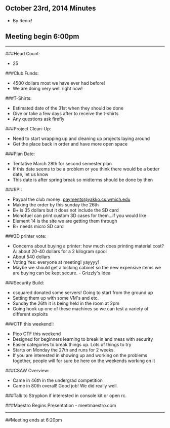 ## October 23rd, 2014 Minutes
* By Renix!

## Meeting begin 6:00pm

 - - -

###Head Count:
* 25

###Club Funds:
* 4500 dollars most we have ever had before!
* We are doing very well right now! 

###T-Shirts:
* Estimated date of the 31st when they should be done
* Give or take a few days after to receive the t-shirts
* Any questions ask firefly

###Project Clean-Up:
* Need to start wrapping up and cleaning up projects laying around
* Get the place back in order and have more open space

###Plan Date:
* Tentative March 28th for second semester plan
* If this date seems to be a problem or you think there would be a better date, let us know
* This date is after spring break so midterms should be done by then

###RPI:
* Paypal the club money: payments@yakko.cs.wmich.edu
* Making the order by this sunday the 26th
* B+ is 35 dollars but it does not include the SD card
* Monofuel can print custom 3D cases for them...if you would like
* Element 14 is the site we are getting them through
* B+ needs micro SD card

###3D printer vote:
* Concerns about buying a printer: how much does printing material cost? A: about 20-40 dollars for a 2 kilogram spool
* About 540 dollars
* Voting Yes: everyone at meeting! yayyyy!
* Maybe we should get a locking cabinet so the new expensive items we are buying can be kept secure. - Grizzly's Idea

###Security Build:
* csquared donated some servers! Going to start from the ground up
* Setting them up with some VM's and etc.
* Sunday the 26th it is being held in the room at 2pm
* Going hook up one of these machines so we can test a variety of different exploits

###CTF this weekend!:
* Pico CTF this weekend
* Designed for beginners learning to break in and mess with security
* Easier categories to break things up. Lots of things to try
* Starts on Monday the 27th and runs for 2 weeks.
* If you are interested in showing up and working on the problems together, people will for sure be here on the weekends working on it

###CSAW Overview:
* Came in 46th in the undergrad competition
* Came in 80th overall! Good job! We did really well.

###Talk to Strypkon if interested in console kit or open rc.

###Maestro Begins Presentation - meetmaestro.com

- - - 

##Meeting ends at 6:20pm
